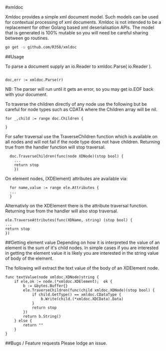#xmldoc

Xmldoc provides a simple xml document model. Such models can be used for contextual processing of xml documents. Xmldoc is not intended to be a replacement for other Golang based xml deserialisation APIs. The model that is generated is 100% mutable so you will need be careful sharing between go routines.

```bash
go get -u github.com/R358/xmldoc
```

##Usage

To parse a document supply an io.Reader to xmldoc.Parse( io.Reader ).

```golang

doc,err := xmldoc.Parse(r)
```
NB: The parser will run until it gets an error, so you may get io.EOF back with your document.


To traverse the children directly of any node use the following but be careful for node types such as CDATA where
the Children array will be nil.

```golang
for _,child := range doc.Children {

}
```

For safer traversal use the TraverseChildren function which is available on all nodes and will not fail if the node type does not have children. 
Returning true from the handler function will stop traversal.

```golang
  doc.TraverseChildren(func(node XDNode)(stop bool) {
    ...  
    return stop
    })
```

On element nodes, (XDElement) attributes are available via:

```golang
  for name,value := range ele.Attributes { 
  ...
  }
```

Alternativly on the XDElement there is the attribute traversal function. Returning true from the handler will also stop traversal.

```golang
ele.TraverseAttributes(func(XDName, string) (stop bool) {
...
return stop
})
```

##Getting element value
Depending on how it is interpreted the value of an element is the sum of it's child nodes. In simple cases if you are interested in getting the element value it is likely you are interested in the string value of body of the element.

The following will extract the text value of the body of an XDElement node.

```golang
func textValue(node xmldoc.XDNode)string {
	if ele,ok := node.(*xmldoc.XDElement);  ok {
		b := &bytes.Buffer{}
		ele.TraverseChildren(func(child xmldoc.XDNode)(stop bool) {
			if child.GetType() == xmldoc.CDataType {
				b.Write(child.(*xmldoc.XDCData).Data)
			}
			return stop
		})
		return b.String()
	} else {
		return ""
	}
}
```

##Bugs / Feature requests
Please lodge an issue.
